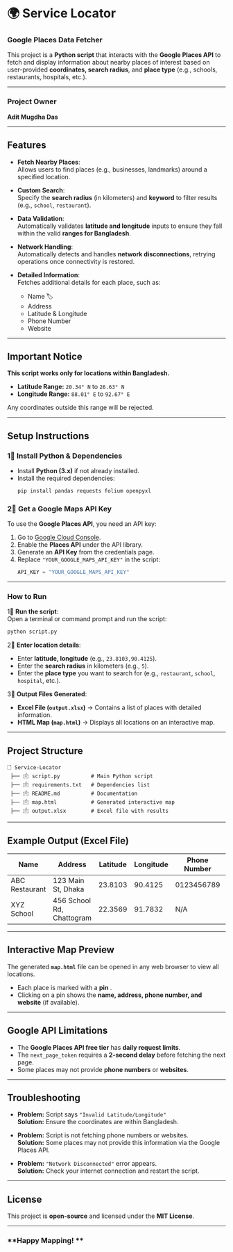 # 🌍️ Service Locator

### Google Places Data Fetcher   

This project is a **Python script** that interacts with the **Google Places API** to fetch and display information about nearby places of interest based on user-provided **coordinates, search radius**, and **place type** (e.g., schools, restaurants, hospitals, etc.).  

---

###  **Project Owner**  
**Adit Mugdha Das**   

---

##  Features  

- **Fetch Nearby Places**:  
  Allows users to find places (e.g., businesses, landmarks) around a specified location. 

- **Custom Search**:  
  Specify the **search radius** (in kilometers) and **keyword** to filter results (e.g., `school`, `restaurant`).   

- **Data Validation**:  
  Automatically validates **latitude and longitude** inputs to ensure they fall within the valid **ranges for Bangladesh**.  

- **Network Handling**:  
  Automatically detects and handles **network disconnections**, retrying operations once connectivity is restored.  

- **Detailed Information**:  
  Fetches additional details for each place, such as:  
  - Name 🏷  
  - Address   
  - Latitude & Longitude   
  - Phone Number  
  - Website 

---

##  **Important Notice**  

 **This script works only for locations within Bangladesh.**  
- **Latitude Range:** `20.34° N` to `26.63° N`  
- **Longitude Range:** `88.01° E` to `92.67° E`  

 Any coordinates outside this range will be rejected.

---

##  Setup Instructions  

### 1⃣ **Install Python & Dependencies**  
- Install **Python (3.x)** if not already installed.  
- Install the required dependencies:  
  ```bash
  pip install pandas requests folium openpyxl
  ```

### 2⃣ **Get a Google Maps API Key**  
To use the **Google Places API**, you need an API key:  
1. Go to [Google Cloud Console](https://console.cloud.google.com/).  
2. Enable the **Places API** under the API library.  
3. Generate an **API Key** from the credentials page.  
4. Replace `"YOUR_GOOGLE_MAPS_API_KEY"` in the script:  
   ```python
   API_KEY = "YOUR_GOOGLE_MAPS_API_KEY"
   ```

---

###  **How to Run**  

1⃣ **Run the script**:  
   Open a terminal or command prompt and run the script:  
   ```bash
   python script.py
   ```

2⃣ **Enter location details**:  
   - Enter **latitude, longitude** (e.g., `23.8103,90.4125`).  
   - Enter the **search radius** in kilometers (e.g., `5`).  
   - Enter the **place type** you want to search for (e.g., `restaurant`, `school`, `hospital`, etc.).  

3⃣ **Output Files Generated**:  
   - **Excel File (`output.xlsx`)** → Contains a list of places with detailed information.  
   - **HTML Map (`map.html`)** → Displays all locations on an interactive map.

---

##  **Project Structure**  

```
🗋 Service-Locator
 ├── 🖄 script.py          # Main Python script
 ├── 🖄 requirements.txt   # Dependencies list
 ├── 🖄 README.md          # Documentation
 ├── 🖄 map.html           # Generated interactive map
 ├── 🖄 output.xlsx        # Excel file with results
```

---

##  **Example Output (Excel File)**  

| Name            | Address                    | Latitude | Longitude | Phone Number | Website       |
|------------------|----------------------------|----------|-----------|--------------|---------------|
| ABC Restaurant   | 123 Main St, Dhaka         | 23.8103  | 90.4125   | 0123456789   | www.abc.com   |
| XYZ School       | 456 School Rd, Chattogram  | 22.3569  | 91.7832   | N/A          | N/A           |

---

##  **Interactive Map Preview**  

The generated **`map.html`** file can be opened in any web browser to view all locations.  

- Each place is marked with a **pin** .  
- Clicking on a pin shows the **name, address, phone number, and website** (if available).  

---

##  **Google API Limitations**  

- The **Google Places API free tier** has **daily request limits**.  
- The `next_page_token` requires a **2-second delay** before fetching the next page.  
- Some places may not provide **phone numbers** or **websites**.  

---

##  **Troubleshooting**  

- **Problem:** Script says `"Invalid Latitude/Longitude"`  
  **Solution:** Ensure the coordinates are within Bangladesh.  

- **Problem:** Script is not fetching phone numbers or websites.  
  **Solution:** Some places may not provide this information via the Google Places API.  

- **Problem:** `"Network Disconnected"` error appears.  
  **Solution:** Check your internet connection and restart the script.  

---

##  **License**  

This project is **open-source** and licensed under the **MIT License**.  

---

###  **Happy Mapping! **

